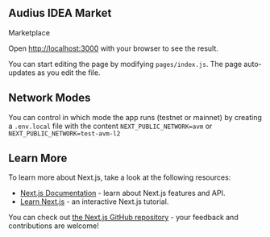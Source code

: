 ## Audius IDEA Market

Marketplace

Open [http://localhost:3000](http://localhost:3000) with your browser to see the result.

You can start editing the page by modifying `pages/index.js`. The page auto-updates as you edit the file.

## Network Modes

You can control in which mode the app runs (testnet or mainnet) by creating a `.env.local` file with the content `NEXT_PUBLIC_NETWORK=avm` or `NEXT_PUBLIC_NETWORK=test-avm-l2`

## Learn More

To learn more about Next.js, take a look at the following resources:

- [Next.js Documentation](https://nextjs.org/docs) - learn about Next.js features and API.
- [Learn Next.js](https://nextjs.org/learn) - an interactive Next.js tutorial.

You can check out [the Next.js GitHub repository](https://github.com/vercel/next.js/) - your feedback and contributions are welcome!

